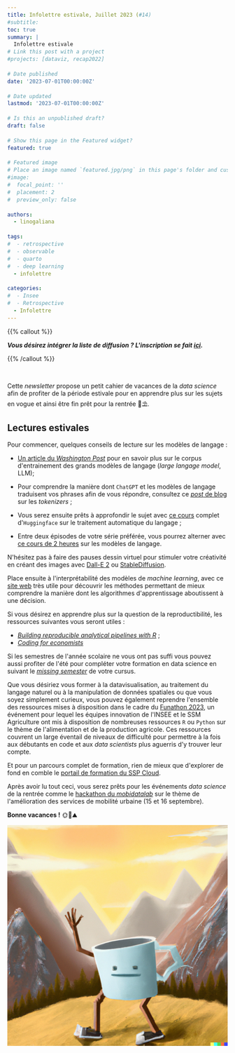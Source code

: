 ```yaml
---
title: Infolettre estivale, Juillet 2023 (#14)
#subtitle: 
toc: true
summary: |
  Infolettre estivale
# Link this post with a project
#projects: [dataviz, recap2022]

# Date published
date: '2023-07-01T00:00:00Z'

# Date updated
lastmod: '2023-07-01T00:00:00Z'

# Is this an unpublished draft?
draft: false

# Show this page in the Featured widget?
featured: true

# Featured image
# Place an image named `featured.jpg/png` in this page's folder and customize its options here.
#image:
#  focal_point: ''
#  placement: 2
#  preview_only: false

authors:
  - linogaliana

tags:
#  - retrospective
#  - observable
#  - quarto
#  - deep learning
  - infolettre

categories:
#  - Insee
#  - Retrospective
  - Infolettre
---
```


{{% callout %}}

__*Vous désirez intégrer la liste de diffusion ? L'inscription se fait [ici](https://framaforms.org/integration-reseau-des-data-scientists-1676407156).*__

{{% /callout %}}

<br>


Cette _newsletter_ propose un petit cahier de vacances
de la _data science_ afin de profiter de la période estivale 
pour en
apprendre plus sur les sujets en vogue et ainsi être fin prêt
pour la rentrée 📖⛱️.

## Lectures estivales

Pour commencer, quelques conseils de lecture sur les modèles de
langage :

- [Un article du _Washington Post_](https://www.washingtonpost.com/technology/interactive/2023/ai-chatbot-learning/?itid=mc_magnet-ai_inline_collection_1) pour en savoir plus sur le corpus d'entrainement des
grands modèles de langage (_large langage model_, LLM);

- Pour comprendre la manière dont `ChatGPT` et les modèles de langage  traduisent vos phrases afin de vous répondre, consultez ce [_post_ de blog](https://simonwillison.net/2023/Jun/8/gpt-tokenizers/) sur les _tokenizers_ ;

- Vous serez ensuite prêts à approfondir le sujet avec [ce cours](https://huggingface.co/learn/nlp-course/chapter1/1) complet d'`Huggingface` sur le traitement automatique du langage ;

- Entre deux épisodes de votre série préférée, vous pourrez alterner avec [ce cours de 2 heures](https://www.youtube.com/watch?v=Ku9PM26Cc2c) sur les modèles de langage.

N'hésitez pas à faire des pauses dessin virtuel pour stimuler votre créativité en créant des
images avec [Dall-E 2](https://openai.com/dall-e-2) ou [StableDiffusion](https://huggingface.co/stabilityai/stable-diffusion-2-1).

Place ensuite à l'interprétabilité des modèles de _machine learning_,
avec ce [site web](https://interpretable-ml-class.github.io/) très utile pour découvrir les méthodes permettant de mieux comprendre la manière dont les algorithmes d'apprentissage aboutissent à une décision.


Si vous désirez en apprendre plus sur la question de la reproductibilité, 
les ressources suivantes vous seront utiles :

- [_Building reproducible analytical pipelines with R_](https://raps-with-r.dev/) ;
- [_Coding for economists_](https://aeturrell.github.io/coding-for-economists/intro.html)

Si les semestres de l'année scolaire ne vous ont pas suffi vous pouvez aussi
profiter de l'été pour compléter votre formation en data science en suivant le [_missing semester_](https://matthewrkaye.com/series.html#the-missing-semester-of-your-ds-education)
de votre cursus.

Que vous désiriez vous former à la datavisualisation, au traitement du langage naturel
ou à la manipulation de données spatiales ou 
que vous soyez simplement curieux,
vous pouvez également reprendre l'ensemble
des ressources mises à disposition
dans le cadre du [Funathon 2023](https://inseefrlab.github.io/funathon2023/), un événement pour lequel les équipes innovation de l'INSEE et le SSM Agriculture ont mis à disposition de nombreuses ressources `R` ou `Python`
sur le thème de l'alimentation et de la production agricole. Ces ressources couvrent un large éventail de niveaux de difficulté pour permettre à la fois aux débutants en code et aux _data scientists_ plus aguerris d’y trouver leur compte. 

Et pour un parcours complet de formation, rien de mieux que d'explorer
de fond en comble le [portail de formation du SSP Cloud](https://www.sspcloud.fr/formation).


Après avoir lu tout ceci, vous serez prêts pour les événements
_data science_ de la rentrée comme le [hackathon du _mobidatalab_](https://mobidatalab.eu/living-labs/hackathon/)
sur le thème de l'amélioration des services de mobilité urbaine (15 et 16 septembre). 

__Bonne vacances !__ 🌞🌊⛰️

![](bye.png)